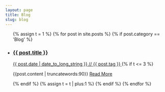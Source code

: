 ```yaml
---
layout: page
title: Blog
slug: blog
---
```

<ul class="block-list">
{% assign t = 1 %}
{% for post in site.posts %}
{% if post.category == 'Blog' %}
<li>
<a href="{{ post.url }}" class="block-list__link">
    <h3>{{ post.title }}</h3>
    <date class="date">{{ post.date | date_to_long_string }}</date> // <span class="tags">{{ post.tag }}</span>
</a>
{% if t <= 3 %}
<p>{{post.content | truncatewords:90}} <a href="{{post.url}}" class="go"> Read More</a><p/>
{% endif %}
{% assign t = t | plus:1 %}
{% endif %}
{% endfor %}
</ul>